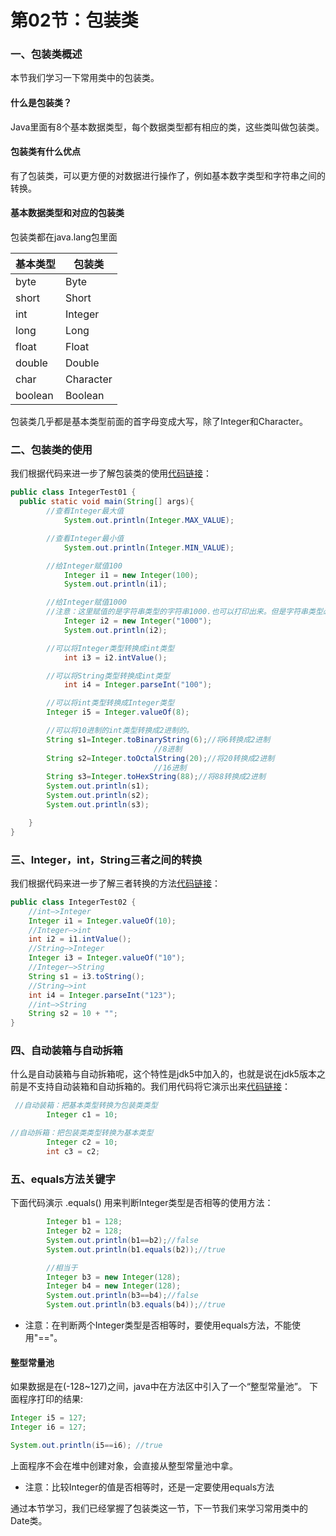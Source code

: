 # 第02节：包装类

### 一、包装类概述

本节我们学习一下常用类中的包装类。
#### 什么是包装类？
Java里面有8个基本数据类型，每个数据类型都有相应的类，这些类叫做包装类。

#### 包装类有什么优点


有了包装类，可以更方便的对数据进行操作了，例如基本数字类型和字符串之间的转换。

#### 基本数据类型和对应的包装类

包装类都在java.lang包里面

|基本类型|包装类|
|-------|------|
|byte|Byte|
|short|Short|
|int|Integer|
|long|Long|
|float|Float|
|double|Double|
|char|Character|
|boolean|Boolean|  
包装类几乎都是基本类型前面的首字母变成大写，除了Integer和Character。

### 二、包装类的使用
我们根据代码来进一步了解包装类的使用[代码链接](https://github.com/xiaozhoulee/java-examples/blob/master/06-常用类/第02节%EF%BC%9A包装类/Packaging/IntegerTest01.java)：  
``` java
public class IntegerTest01 {
  public static void main(String[] args){
        //查看Integer最大值
            System.out.println(Integer.MAX_VALUE);

        //查看Integer最小值
            System.out.println(Integer.MIN_VALUE);

        //给Integer赋值100
            Integer i1 = new Integer(100);
            System.out.println(i1);

        //给Integer赋值1000
        //注意：这里赋值的是字符串类型的字符串1000.也可以打印出来。但是字符串类型必须赋值的是数字类型，否则会报错。
            Integer i2 = new Integer("1000");
            System.out.println(i2);

        //可以将Integer类型转换成int类型
            int i3 = i2.intValue();

        //可以将String类型转换成int类型
            int i4 = Integer.parseInt("100");

        //可以将int类型转换成Integer类型
        Integer i5 = Integer.valueOf(8);

        //可以将10进制的int类型转换成2进制的。
        String s1=Integer.toBinaryString(6);//将6转换成2进制
                                //8进制
        String s2=Integer.toOctalString(20);//将20转换成2进制
                                //16进制
        String s3=Integer.toHexString(88);//将88转换成2进制
        System.out.println(s1);
        System.out.println(s2);
        System.out.println(s3);

    }
}
```
### 三、Integer，int，String三者之间的转换
我们根据代码来进一步了解三者转换的方法[代码链接](https://github.com/xiaozhoulee/java-examples/blob/master/06-常用类/第02节%EF%BC%9A包装类/Packaging/IntegerTest02.java)：
``` java
public class IntegerTest02 {
    //int–>Integer
    Integer i1 = Integer.valueOf(10);
    //Integer–>int
    int i2 = i1.intValue();
    //String–>Integer
    Integer i3 = Integer.valueOf("10");
    //Integer–>String
    String s1 = i3.toString();
    //String–>int
    int i4 = Integer.parseInt("123");
    //int–>String
    String s2 = 10 + "";
}
```
### 四、自动装箱与自动拆箱
什么是自动装箱与自动拆箱呢，这个特性是jdk5中加入的，也就是说在jdk5版本之前是不支持自动装箱和自动拆箱的。我们用代码将它演示出来[代码链接](https://github.com/xiaozhoulee/java-examples/blob/master/06-常用类/第02节%EF%BC%9A包装类/Packaging/IntegerTest03.java)：
``` java
 //自动装箱：把基本类型转换为包装类类型
        Integer c1 = 10;

//自动拆箱：把包装类类型转换为基本类型
        Integer c2 = 10;
        int c3 = c2;
```
### 五、equals方法关键字
下面代码演示 .equals() 用来判断Integer类型是否相等的使用方法：
``` java
        Integer b1 = 128;
        Integer b2 = 128;
        System.out.println(b1==b2);//false
        System.out.println(b1.equals(b2));//true

        //相当于
        Integer b3 = new Integer(128);
        Integer b4 = new Integer(128);
        System.out.println(b3==b4);//false
        System.out.println(b3.equals(b4));//true
```

 * 注意：在判断两个Integer类型是否相等时，要使用equals方法，不能使用"=="。
 #### 整型常量池
如果数据是在(-128~127)之间，java中在方法区中引入了一个“整型常量池”。
下面程序打印的结果:
``` java
Integer i5 = 127; 
Integer i6 = 127;

System.out.println(i5==i6); //true
```
上面程序不会在堆中创建对象，会直接从整型常量池中拿。
* 注意：比较Integer的值是否相等时，还是一定要使用equals方法

通过本节学习，我们已经掌握了包装类这一节，下一节我们来学习常用类中的Date类。